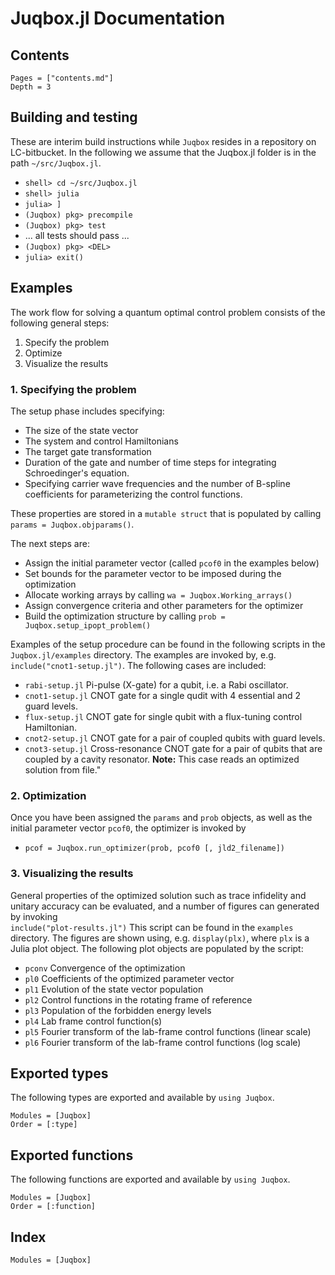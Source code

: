 # Juqbox.jl Documentation

## Contents
```@contents
Pages = ["contents.md"]
Depth = 3
```
## Building and testing
These are interim build instructions while `Juqbox` resides in a repository on LC-bitbucket.
In the following we assume that the Juqbox.jl folder is in the path `~/src/Juqbox.jl`.
- `shell> cd ~/src/Juqbox.jl`
- `shell> julia`
- `julia> ]`
- `(Juqbox) pkg> precompile`
- `(Juqbox) pkg> test`
- ... all tests should pass ...
- `(Juqbox) pkg> <DEL>`
- `julia> exit()`

## Examples

The work flow for solving a quantum optimal control problem consists of the following general steps:
1. Specify the problem
2. Optimize
3. Visualize the results


### 1. Specifying the problem
The setup phase includes specifying:
- The size of the state vector
- The system and control Hamiltonians
- The target gate transformation
- Duration of the gate and number of time steps for integrating Schroedinger's equation.
- Specifying carrier wave frequencies and the number of B-spline coefficients for parameterizing the control functions.

These properties are stored in a `mutable struct` that is populated by calling `params = Juqbox.objparams()`.

The next steps are:
- Assign the initial parameter vector (called `pcof0` in the examples below)
- Set bounds for the parameter vector to be imposed during the optimization
- Allocate working arrays by calling `wa = Juqbox.Working_arrays()`
- Assign convergence criteria and other parameters for the optimizer
- Build the optimization structure by calling `prob = Juqbox.setup_ipopt_problem()`

Examples of the setup procedure can be found in the following scripts in the `Juqbox.jl/examples` directory. The examples are invoked by, e.g. `include("cnot1-setup.jl")`. The following cases are included:
- `rabi-setup.jl` Pi-pulse (X-gate) for a qubit, i.e. a Rabi oscillator.
- `cnot1-setup.jl` CNOT gate for a single qudit with 4 essential and 2 guard levels. 
- `flux-setup.jl` CNOT gate for single qubit with a flux-tuning control Hamiltonian.
- `cnot2-setup.jl` CNOT gate for a pair of coupled qubits with guard levels.
- `cnot3-setup.jl` Cross-resonance CNOT gate for a pair of qubits that are coupled by a cavity resonator. **Note:** This case reads an optimized solution from file."

### 2. Optimization
Once you have been assigned the `params` and `prob` objects, as well as the initial parameter vector `pcof0`, the optimizer is invoked by
- `pcof = Juqbox.run_optimizer(prob, pcof0 [, jld2_filename])`

### 3. Visualizing the results
General properties of the optimized solution such as trace infidelity and unitary accuracy can be evaluated, and a number of figures can generated by invoking<br>
`include("plot-results.jl")`
This script can be found in the `examples` directory. The figures are shown using, e.g. `display(plx)`, where `plx` is a Julia plot object. The following plot objects are populated by the script:
- `pconv` Convergence of the optimization
- `pl0` Coefficients of the optimized parameter vector
- `pl1` Evolution of the state vector population
- `pl2` Control functions in the rotating frame of reference
- `pl3` Population of the forbidden energy levels
- `pl4` Lab frame control function(s)
- `pl5` Fourier transform of the lab-frame control functions (linear scale)
- `pl6` Fourier transform of the lab-frame control functions (log scale)


## Exported types

The following types are exported and available by `using Juqbox`.
```@autodocs
Modules = [Juqbox]
Order = [:type]
```

## Exported functions

The following functions are exported and available by `using Juqbox`.
```@autodocs
Modules = [Juqbox]
Order = [:function]
```

## Index
```@index
Modules = [Juqbox]
```




